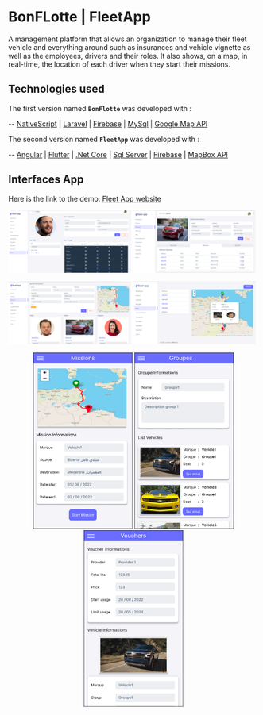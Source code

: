 # BonFLotte | FleetApp

 A management platform that allows an organization to manage their fleet vehicle and everything around such as insurances and vehicle vignette as well as the employees, drivers and their roles. It also shows, on a map, in real-time, the location of each driver when they start their missions. 
 

## Technologies used

The first version named **`BonFlotte`** was developed with :

-- <a href="https://nativescript.org/" target="_blank">NativeScript</a> | <a href="https://laravel.com/" target="_blank">Laravel</a> | <a href="https://firebase.google.com/" target="_blank">Firebase</a> | <a href="https://www.mysql.com/" target="_blank">MySql</a> | <a href="https://developers.google.com/maps" target="_blank">Google Map API</a>


The second version named **`FleetApp`** was developed with :

-- <a href="https://angular.io/" target="_blank">Angular</a>  | <a href="https://flutter.dev/" target="_blank">Flutter</a> | <a href="https://docs.microsoft.com/en-us/aspnet/core/" target="_blank">.Net Core</a> | <a href="https://www.microsoft.com/en-us/sql-server/" target="_blank">Sql Server</a> | <a href="https://firebase.google.com/" target="_blank">Firebase</a> | <a href="https://www.mapbox.com/" target="_blank">MapBox API</a>

## Interfaces App

Here is the link to the demo:
<a href="http://www.fleetapp.ml" target="_blank">Fleet App website</a>


<p>
<img src="https://raw.githubusercontent.com/Med-Li-Jr/images_demo/main/portfolio/licence2.png" width="49%">
<img src="https://raw.githubusercontent.com/Med-Li-Jr/images_demo/main/portfolio/licence7.png" width="49%">
</p>


<p>
<img src="https://raw.githubusercontent.com/Med-Li-Jr/images_demo/main/portfolio/licence6.png" width="49%">
<img src="https://raw.githubusercontent.com/Med-Li-Jr/images_demo/main/portfolio/licence4.png" width="49%">
</p>


<p align="center">
  <img src="https://raw.githubusercontent.com/Med-Li-Jr/images_demo/main/portfolio/licence3.png" width="200" title="hover text">
     <img src="https://raw.githubusercontent.com/Med-Li-Jr/images_demo/main/portfolio/licence6a.png" width="200" alt="accessibility text">
     <img src="https://raw.githubusercontent.com/Med-Li-Jr/images_demo/main/portfolio/licence7a.png" width="200" alt="accessibility text">
</p>
